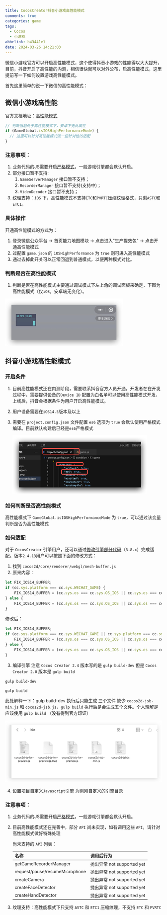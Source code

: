 ```yaml
---
title: CocosCreator抖音小游戏高性能模式
comments: true
categories: game
tags:
  - Cocos
  - 小游戏
abbrlink: b43441e1
date: 2024-03-26 14:21:03
---
```


微信小游戏官方可以开启高性能模式，这个使得抖音小游戏的性能得以大大提升，目前，抖音开启了高性能的内测，相信很快就可以对外公布，启高性能模式，这里提前写一下如何设置游戏高性能模式。
<!--more-->
首先这里简单的说一下微信的高性能模式：

## 微信小游戏高性能

官方文档地址：[高性能模式](https://developers.weixin.qq.com/minigame/dev/guide/performance/perf-high-performance.html)

```javascript
// 判断当前处于高性能模式下，安卓下无此属性
if (GameGlobal.isIOSHighPerformanceMode) {
  // 这里可以针对高性能模式做一些针对性的适配
}

```

### 注意事项：

1. 业务代码的JS需要开启[严格模式](https://developer.mozilla.org/zh-CN/docs/Web/JavaScript/Reference/Strict_mode)，一般游戏引擎都会默认开启。
2. 部分接口暂不支持:
   1. `GameServerManager` 接口暂不支持；
   2. `RecorderManager` 接口暂不支持(支持中)；
   3. `VideoDecoder` 接口暂不支持；
3. 纹理支持：`iOS` 下，高性能模式不支持`ETC`和`PVRTC`压缩纹理格式，只剩`ASTC`和`ETC1`。

### 具体操作

开通高性能模式的方式为：

1. 登录微信公众平台 -> 首页能力地图模块 -> 点击进入"生产提效包" -> 点击开通高性能模式
2. 过配置 `game.json` 的 `iOSHighPerformance` 为 `true` 则可进入高性能模式
3. 通过去掉此开关可以正常回退到普通模式，以便两种模式对比。

### 判断是否在高性能模式

1. 判断是否在高性能模式主要通过调试模式下左上角的调试面板来确定，下图为高性能模式（仅`iOS`，安卓端无变化）。

![image-20240326151335601](./CocosCreator抖音小游戏高性能模式/image-20240326151335601.png)

## 抖音小游戏高性能模式

### 开启条件

1. 目前高性能模式还在内测阶段，需要联系抖音官方人员开通。开发者在在开发过程中，需要提供设备的`Device ID` 配置为白名单可以使用高性能模式开发，上线后，抖音会根据条件为用户开启高性能模式。

2. 用户设备需要在`iOS14.5`版本及以上

3. 需要在 `project.config.json` 文件配置 `es6` 选项为 `true` 会默认使用严格模式编译。目前默认构建后已经是`es6`严格模式

   ![image-20240326152738937](./CocosCreator抖音小游戏高性能模式/image-20240326152738937.png)

### 如何判断是否高性能模式

高性能模式下 `GameGlobal.isIOSHighPerformanceMode` 为 `true`，可以通过该变量判断是否为高性能模式

### 如何适配

对于 `CocosCreator` 引擎用户，还可以通过[修改引擎部分代码](https://github.com/cocos/cocos-engine/pull/16769/files)（`3.8.x`）完成适配。版本`2.4.13`用户可以按照下面的修改方式：

1. 找到 `cocos2d/core/renderer/webgl/mesh-buffer.js` 
2. 原来内容：

```javascript
let FIX_IOS14_BUFFER;
if (cc.sys.platform === cc.sys.WECHAT_GAME) {
    FIX_IOS14_BUFFER = (cc.sys.os === cc.sys.OS_IOS || cc.sys.os === cc.sys.OS_OSX) && GameGlobal?.isIOSHighPerformanceMode && /(OS 1[4-9])|(Version\/1[4-9])/.test(window.navigator.userAgent);
} else {
    FIX_IOS14_BUFFER = (cc.sys.os === cc.sys.OS_IOS || cc.sys.os === cc.sys.OS_OSX) && cc.sys.isBrowser && /(OS 1[4-9])|(Version\/1[4-9])/.test(window.navigator.userAgent);
}
```

修改后：

```javascript
let FIX_IOS14_BUFFER;
if (cc.sys.platform === cc.sys.WECHAT_GAME || cc.sys.platform === cc.sys.BYTEDANCE_GAME) {
    FIX_IOS14_BUFFER = (cc.sys.os === cc.sys.OS_IOS || cc.sys.os === cc.sys.OS_OSX) && GameGlobal?.isIOSHighPerformanceMode && /(OS 1[4-9])|(Version\/1[4-9])/.test(window.navigator.userAgent);
} else {
    FIX_IOS14_BUFFER = (cc.sys.os === cc.sys.OS_IOS || cc.sys.os === cc.sys.OS_OSX) && cc.sys.isBrowser && /(OS 1[4-9])|(Version\/1[4-9])/.test(window.navigator.userAgent);
}
```

3. 编译引擎  注意 `Cocos Creator 2.4` 版本写的是 `gulp build-dev` 但是 `Cocos Creator 2.0` 版本是 `gulp build`

```shell
gulp build-dev
```

```shell
gulp build
```

此处解释一下：gulp build-dev 执行后只能生成 三个文件 缺少 `cocos2d-jsb-min.js` 和 `cocos2d-jsb.js`，`gulp build` 执行后是会生成五个文件。个人理解是应该使用 `gulp build` （没有得到官方印证）

![image-20240430105446320](./CocosCreator抖音小游戏高性能模式/image-20240430105446320.png)



4. 设置项目自定义`Javascript`引擎 为刚刚自定义的引擎目录

### 注意事项：

1. 业务代码的JS需要开启[严格模式](https://developer.mozilla.org/zh-CN/docs/Web/JavaScript/Reference/Strict_mode)，一般游戏引擎都会默认开启。

2. 目前高性能模式还在完善中，部分 `API` 尚未实现，如有调用这些 `API`，请针对高性能模式做好特殊处理

   尚未支持的 `API` 列表：

   | 名称                           | 调用后行为                 |
   | ------------------------------ | -------------------------- |
   | getGameRecorderManager         | 抛出异常 not supported yet |
   | request/pause/resumeMicrophone | 抛出异常 not supported yet |
   | createCamera                   | 抛出异常 not supported yet |
   | createFaceDetector             | 抛出异常 not supported yet |
   | createHandDetector             | 抛出异常 not supported yet |

3. 纹理支持：高性能模式下只支持 `ASTC` 和 `ETC1` 压缩纹理，不支持 `ETC` 和 `PVRTC`